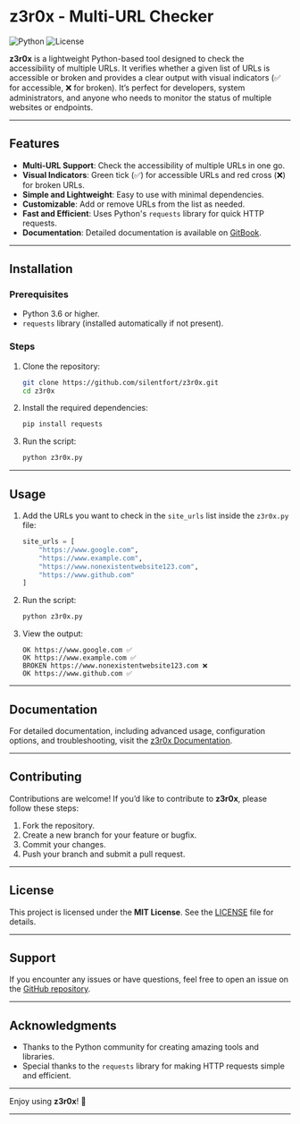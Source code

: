 # z3r0x - Multi-URL Checker

![Python](https://img.shields.io/badge/Python-3.6%2B-blue)
![License](https://img.shields.io/badge/License-MIT-green)

**z3r0x** is a lightweight Python-based tool designed to check the accessibility of multiple URLs. It verifies whether a given list of URLs is accessible or broken and provides a clear output with visual indicators (✅ for accessible, ❌ for broken). It’s perfect for developers, system administrators, and anyone who needs to monitor the status of multiple websites or endpoints.

---

## Features

- **Multi-URL Support**: Check the accessibility of multiple URLs in one go.
- **Visual Indicators**: Green tick (✅) for accessible URLs and red cross (❌) for broken URLs.
- **Simple and Lightweight**: Easy to use with minimal dependencies.
- **Customizable**: Add or remove URLs from the list as needed.
- **Fast and Efficient**: Uses Python's `requests` library for quick HTTP requests.
- **Documentation**: Detailed documentation is available on [GitBook](https://silentfort.gitbook.io/docs/).

---

## Installation

### Prerequisites

- Python 3.6 or higher.
- `requests` library (installed automatically if not present).

### Steps

1. Clone the repository:
   ```bash
   git clone https://github.com/silentfort/z3r0x.git
   cd z3r0x
   ```

2. Install the required dependencies:
   ```bash
   pip install requests
   ```

3. Run the script:
   ```bash
   python z3r0x.py
   ```

---

## Usage

1. Add the URLs you want to check in the `site_urls` list inside the `z3r0x.py` file:
   ```python
   site_urls = [
       "https://www.google.com",
       "https://www.example.com",
       "https://www.nonexistentwebsite123.com",
       "https://www.github.com"
   ]
   ```

2. Run the script:
   ```bash
   python z3r0x.py
   ```

3. View the output:
   ```
   OK https://www.google.com ✅
   OK https://www.example.com ✅
   BROKEN https://www.nonexistentwebsite123.com ❌
   OK https://www.github.com ✅
   ```

---

## Documentation

For detailed documentation, including advanced usage, configuration options, and troubleshooting, visit the [z3r0x Documentation](https://silentfort.gitbook.io/docs/).

---

## Contributing

Contributions are welcome! If you’d like to contribute to **z3r0x**, please follow these steps:

1. Fork the repository.
2. Create a new branch for your feature or bugfix.
3. Commit your changes.
4. Push your branch and submit a pull request.

---

## License

This project is licensed under the **MIT License**. See the [LICENSE](LICENSE) file for details.

---

## Support

If you encounter any issues or have questions, feel free to open an issue on the [GitHub repository](https://github.com/silentfort/z3r0x/issues).

---

## Acknowledgments

- Thanks to the Python community for creating amazing tools and libraries.
- Special thanks to the `requests` library for making HTTP requests simple and efficient.

---

Enjoy using **z3r0x**! 🚀

---
